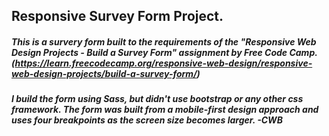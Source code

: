 ## Responsive Survey Form Project.


#####  This is a survery form built to the requirements of the "Responsive Web Design Projects - Build a Survey Form" assignment by Free Code Camp.(https://learn.freecodecamp.org/responsive-web-design/responsive-web-design-projects/build-a-survey-form/)


##### I build the form using Sass, but didn't use bootstrap or any other css framework. The form was built from a mobile-first design approach and uses four breakpoints as the screen size becomes larger. -CWB


